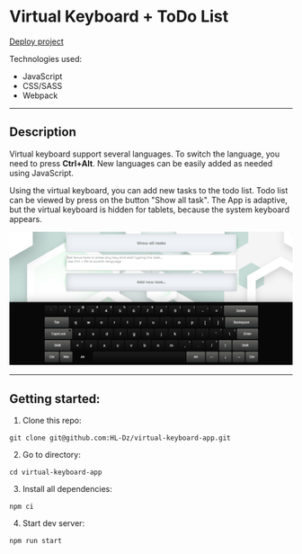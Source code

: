 # Virtual Keyboard + ToDo List

[Deploy project](https://virtual-keyboard-app1.netlify.app/ "Virtual keyboard")


Technologies used:

+ JavaScript
+ CSS/SASS
+ Webpack

***

## Description
Virtual keyboard support several languages. To switch the language, you need to press **Сtrl+Alt**.
New languages can be easily added as needed using JavaScript.

Using the virtual keyboard, you can add new tasks to the todo list.
Todo list can be viewed by press on the button "Show all task".
The App is adaptive, but the virtual keyboard is hidden for tablets, because the system keyboard appears. 


![Main screen](./src/img/main.png "Main")

***
## Getting started:
1. Clone this repo:
``` command
git clone git@github.com:HL-Dz/virtual-keyboard-app.git
```
2. Go to directory:
``` command
cd virtual-keyboard-app
```
3. Install all dependencies:
``` command
npm ci
```
4. Start dev server:
``` command
npm run start
```
